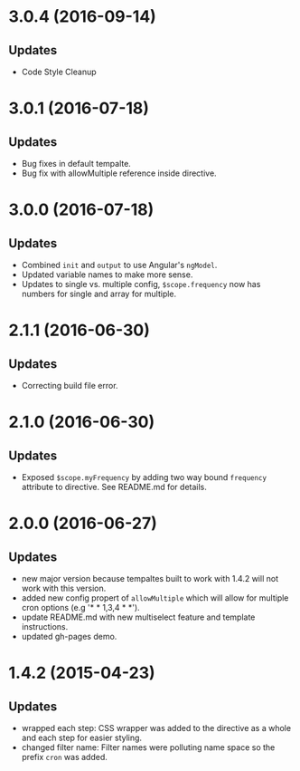 <a name="3.0.4"></a>
# 3.0.4 (2016-09-14)

## Updates

- Code Style Cleanup

<a name="3.0.1"></a>
# 3.0.1 (2016-07-18)

## Updates

- Bug fixes in default tempalte.
- Bug fix with allowMultiple reference inside directive.

<a name="3.0.0"></a>
# 3.0.0 (2016-07-18)

## Updates

- Combined `init` and `output` to use Angular's `ngModel`.
- Updated variable names to make more sense.
- Updates to single vs. multiple config, `$scope.frequency` now has numbers for single and array for multiple.

<a name="2.1.1"></a>
# 2.1.1 (2016-06-30)

## Updates

- Correcting build file error.


<a name="2.1.0"></a>
# 2.1.0 (2016-06-30)

## Updates

- Exposed `$scope.myFrequency` by adding two way bound `frequency` attribute to directive.  See README.md for details.


<a name="2.0.0"></a>
# 2.0.0 (2016-06-27)

## Updates

- new major version because tempaltes built to work with 1.4.2 will not work with this version.
- added new config propert of `allowMultiple` which will allow for multiple cron options (e.g '* * 1,3,4 * *').
- update README.md with new multiselect feature and template instructions.
- updated gh-pages demo.


<a name="1.4.2"></a>
# 1.4.2 (2015-04-23)

## Updates

- wrapped each step: CSS wrapper was added to the directive as a whole and each step for easier styling.
- changed filter name: Filter names were polluting name space so the prefix `cron` was added.